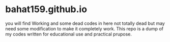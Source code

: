 # bahat159.github.io

you will find Working and some dead codes in here not totally dead but may need some modification to make it completely work.
This repo is a dump of my codes written for educational use and practical prupose.
